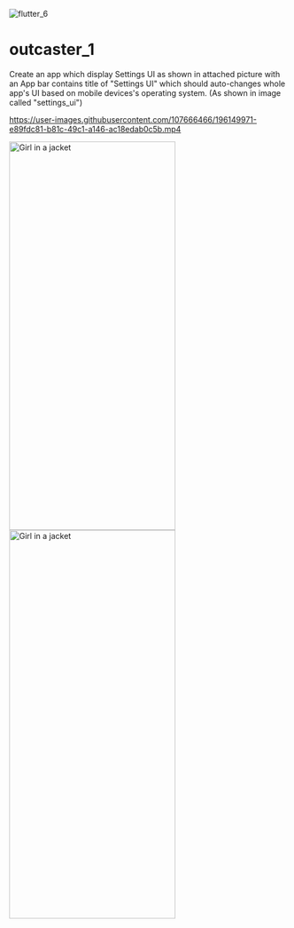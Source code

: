 ![flutter_6](https://user-images.githubusercontent.com/107666466/196156982-d724a0df-971c-4f0f-bf59-bc56fad02fe5.png)

<!-- <img src="https://user-images.githubusercontent.com/107666466/196148682-5233b5f7-ddda-422d-be49-7af1695b37ef.png" width="1200" height="280"> -->


# outcaster_1
Create an app which display Settings UI as shown in attached picture with an App bar contains title of "Settings UI" which should auto-changes whole app's UI based on mobile devices's operating system. (As shown in image called "settings_ui")


https://user-images.githubusercontent.com/107666466/196149971-e89fdc81-b81c-49c1-a146-ac18edab0c5b.mp4


<img src="https://user-images.githubusercontent.com/107666466/196151681-518c2bbf-4b3d-4227-8084-0cfe36b2f429.jpg" alt="Girl in a jacket" width="300" height="700">
  
<img src="https://user-images.githubusercontent.com/107666466/196152732-aa59d86d-75d4-4928-b0be-f54d4b2fa92a.jpg" alt="Girl in a jacket" width="300" height="700">

